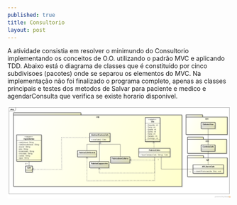 ```yaml
---
published: true
title: Consultorio
layout: post
---
```

A atividade consistia em resolver o minimundo do Consultorio implementando os conceitos de O.O.  utilizando o padrão MVC e aplicando TDD. 
Abaixo está o diagrama de classes que é constituido por cinco subdivisoes (pacotes) onde se separou os elementos do MVC. Na implementação não foi finalizado o programa completo, apenas as classes principais e testes dos metodos de Salvar  para paciente e medico e agendarConsulta que verifica se existe horario disponivel.

<img src="https://raw.githubusercontent.com/GrimaG/GrimaG.github.io/master/CafeteriaBW.png" alt="IMAGE" >